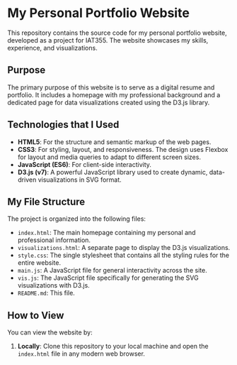# My Personal Portfolio Website

This repository contains the source code for my personal portfolio website, developed as a project for IAT355. The website showcases my skills, experience, and visualizations.

## Purpose

The primary purpose of this website is to serve as a digital resume and portfolio. It includes a homepage with my professional background and a dedicated page for data visualizations created using the D3.js library.

## Technologies that I Used

* **HTML5**: For the structure and semantic markup of the web pages.
* **CSS3**: For styling, layout, and responsiveness. The design uses Flexbox for layout and media queries to adapt to different screen sizes.
* **JavaScript (ES6)**: For client-side interactivity.
* **D3.js (v7)**: A powerful JavaScript library used to create dynamic, data-driven visualizations in SVG format.

## My File Structure

The project is organized into the following files:

-   `index.html`: The main homepage containing my personal and professional information.
-   `visualizations.html`: A separate page to display the D3.js visualizations.
-   `style.css`: The single stylesheet that contains all the styling rules for the entire website.
-   `main.js`: A JavaScript file for general interactivity across the site.
-   `vis.js`: The JavaScript file specifically for generating the SVG visualizations with D3.js.
-   `README.md`: This file.

## How to View

You can view the website by:

1.  **Locally**: Clone this repository to your local machine and open the `index.html` file in any modern web browser.